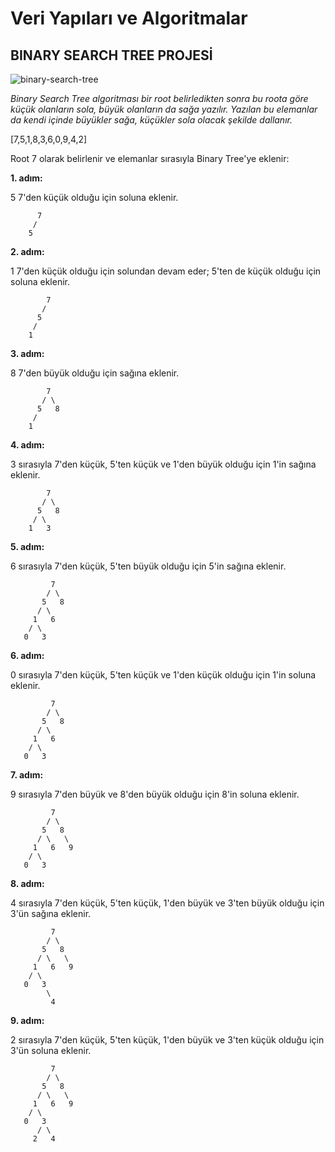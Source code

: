 # Veri Yapıları ve Algoritmalar 

## **BINARY SEARCH TREE PROJESİ**

![binary-search-tree](/data-structures%26algorithms/binary-search-tree.png)

*Binary Search Tree algoritması bir root belirledikten sonra bu roota göre küçük olanların sola, büyük olanların da sağa yazılır. Yazılan bu elemanlar da kendi içinde büyükler sağa, küçükler sola olacak şekilde dallanır.*

[7,5,1,8,3,6,0,9,4,2]

Root 7 olarak belirlenir ve elemanlar sırasıyla Binary Tree'ye eklenir:

**1. adım:**

5 7'den küçük olduğu için soluna eklenir.
```
      7
     /
    5
```
**2. adım:**

1 7'den küçük olduğu için solundan devam eder; 5'ten de küçük olduğu için soluna eklenir.
```
        7
       /
      5
     /
    1
```
**3. adım:**

8 7'den büyük olduğu için sağına eklenir.
```
        7
       / \
      5   8
     /
    1
```
**4. adım:** 

3 sırasıyla 7'den küçük, 5'ten küçük ve 1'den büyük olduğu için 1'in sağına eklenir.
```
        7
       / \
      5   8
     / \
    1   3
```
**5. adım:**

6 sırasıyla 7'den küçük, 5'ten büyük olduğu için 5'in sağına eklenir.
```
         7
        / \
       5   8
      / \
     1   6
    / \
   0   3
```
**6. adım:** 

 0 sırasıyla 7'den küçük, 5'ten küçük ve 1'den küçük olduğu için 1'in soluna eklenir.
```
         7
        / \
       5   8
      / \  
     1   6  
    / \
   0   3
```
**7. adım:**

9 sırasıyla 7'den büyük ve 8'den büyük olduğu için 8'in soluna eklenir.
```
         7
        / \
       5   8
      / \   \
     1   6   9
    / \
   0   3
```
**8. adım:** 

4 sırasıyla 7'den küçük, 5'ten küçük, 1'den büyük ve 3'ten büyük olduğu için 3'ün sağına eklenir.
```
         7
        / \
       5   8
      / \   \
     1   6   9
    / \
   0   3
        \
         4
```
**9. adım:**

2 sırasıyla 7'den küçük, 5'ten küçük, 1'den büyük ve 3'ten küçük olduğu için 3'ün soluna eklenir.
```
         7
        / \
       5   8
      / \   \
     1   6   9
    / \
   0   3
      / \
     2   4

```
